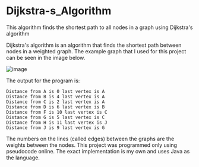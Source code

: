 # Dijkstra-s_Algorithm
This algorithm finds the shortest path to all nodes in a graph using Dijkstra's algorithm

Dijkstra's algorithm is an algorithm that finds the shortest path between nodes in a weighted graph. The example graph that I used for this project can be seen in the image below. 

![image](https://user-images.githubusercontent.com/128403987/226410430-ae6d4940-ee56-4cb0-b0ff-ea5445174802.png)

The output for the program is: 
```
Distance from A is 0 last vertex is A
Distance from B is 4 last vertex is A
Distance from C is 2 last vertex is A
Distance from D is 6 last vertex is B
Distance from F is 10 last vertex is C
Distance from G is 5 last vertex is C
Distance from H is 11 last vertex is J
Distance from J is 9 last vertex is G
```

The numbers on the lines (called edges) between the graphs are the weights between the nodes. 
This project was programmed only using pseudocode online. The exact implementation is my own and uses Java as the language.

